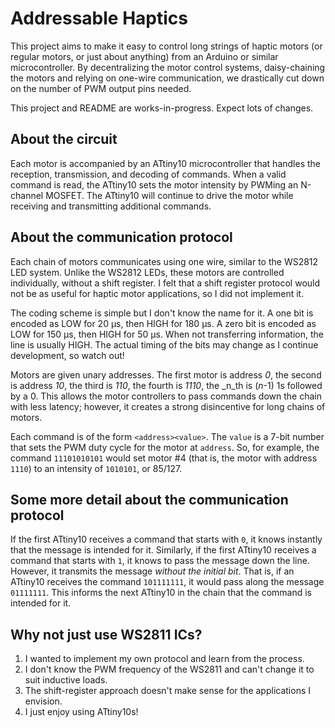 # Addressable Haptics

This project aims to make it easy to control long strings of haptic motors (or regular motors, or just about anything) from an Arduino or similar microcontroller. By decentralizing the motor control systems, daisy-chaining the motors and relying on one-wire communication, we drastically cut down on the number of PWM output pins needed.

This project and README are works-in-progress. Expect lots of changes.

## About the circuit

Each motor is accompanied by an ATtiny10 microcontroller that handles the reception, transmission, and decoding of commands. When a valid command is read, the ATtiny10 sets the motor intensity by PWMing an N-channel MOSFET. The ATtiny10 will continue to drive the motor while receiving and transmitting additional commands.

## About the communication protocol

Each chain of motors communicates using one wire, similar to the WS2812 LED system. Unlike the WS2812 LEDs, these motors are controlled individually, without a shift register. I felt that a shift register protocol would not be as useful for haptic motor applications, so I did not implement it.

The coding scheme is simple but I don't know the name for it. A one bit is encoded as LOW for 20 μs, then HIGH for 180 μs. A zero bit is encoded as LOW for 150 μs, then HIGH for 50 μs. When not transferring information, the line is usually HIGH. The actual timing of the bits may change as I continue development, so watch out!

Motors are given unary addresses. The first motor is address _0_, the second is address _10_, the third is _110_, the fourth is _1110_, the _n_th is (_n_-1) 1s followed by a 0. This allows the motor controllers to pass commands down the chain with less latency; however, it creates a strong disincentive for long chains of motors.

Each command is of the form `<address><value>`. The `value` is a 7-bit number that sets the PWM duty cycle for the motor at `address`. So, for example, the command `11101010101` would set motor #4 (that is, the motor with address `1110`) to an intensity of `1010101`, or 85/127.

## Some more detail about the communication protocol

If the first ATtiny10 receives a command that starts with `0`, it knows instantly that the message is intended for it. Similarly, if the first ATtiny10 receives a command that starts with `1`, it knows to pass the message down the line. However, it transmits the message _without the initial bit_. That is, if an ATtiny10 receives the command `101111111`, it would pass along the message `01111111`. This informs the next ATtiny10 in the chain that the command is intended for it.

## Why not just use WS2811 ICs?

1. I wanted to implement my own protocol and learn from the process.
1. I don't know the PWM frequency of the WS2811 and can't change it to suit inductive loads.
1. The shift-register approach doesn't make sense for the applications I envision.
1. I just enjoy using ATtiny10s!